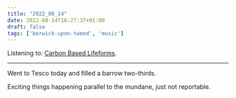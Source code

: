```yaml
---
title: "2022_08_14"
date: 2022-08-14T16:27:37+01:00
draft: false
tags: ['berwick-upon-tweed', 'music']
---
```


Listening to: [Carbon Based Lifeforms](https://en.wikipedia.org/wiki/Carbon_Based_Lifeforms).

---
Went to Tesco today and filled a barrow two-thirds.

Exciting things happening parallel to the mundane, just not reportable.
